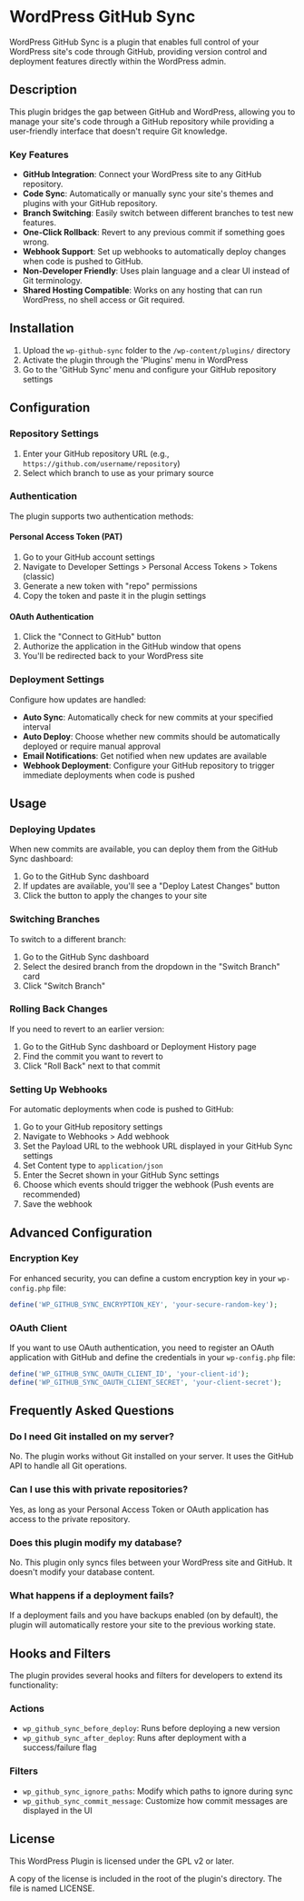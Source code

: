 # WordPress GitHub Sync

WordPress GitHub Sync is a plugin that enables full control of your WordPress site's code through GitHub, providing version control and deployment features directly within the WordPress admin.

## Description

This plugin bridges the gap between GitHub and WordPress, allowing you to manage your site's code through a GitHub repository while providing a user-friendly interface that doesn't require Git knowledge.

### Key Features

- **GitHub Integration**: Connect your WordPress site to any GitHub repository.
- **Code Sync**: Automatically or manually sync your site's themes and plugins with your GitHub repository.
- **Branch Switching**: Easily switch between different branches to test new features.
- **One-Click Rollback**: Revert to any previous commit if something goes wrong.
- **Webhook Support**: Set up webhooks to automatically deploy changes when code is pushed to GitHub.
- **Non-Developer Friendly**: Uses plain language and a clear UI instead of Git terminology.
- **Shared Hosting Compatible**: Works on any hosting that can run WordPress, no shell access or Git required.

## Installation

1. Upload the `wp-github-sync` folder to the `/wp-content/plugins/` directory
2. Activate the plugin through the 'Plugins' menu in WordPress
3. Go to the 'GitHub Sync' menu and configure your GitHub repository settings

## Configuration

### Repository Settings

1. Enter your GitHub repository URL (e.g., `https://github.com/username/repository`)
2. Select which branch to use as your primary source

### Authentication

The plugin supports two authentication methods:

#### Personal Access Token (PAT)

1. Go to your GitHub account settings
2. Navigate to Developer Settings > Personal Access Tokens > Tokens (classic)
3. Generate a new token with "repo" permissions
4. Copy the token and paste it in the plugin settings

#### OAuth Authentication

1. Click the "Connect to GitHub" button
2. Authorize the application in the GitHub window that opens
3. You'll be redirected back to your WordPress site

### Deployment Settings

Configure how updates are handled:

- **Auto Sync**: Automatically check for new commits at your specified interval
- **Auto Deploy**: Choose whether new commits should be automatically deployed or require manual approval
- **Email Notifications**: Get notified when new updates are available
- **Webhook Deployment**: Configure your GitHub repository to trigger immediate deployments when code is pushed

## Usage

### Deploying Updates

When new commits are available, you can deploy them from the GitHub Sync dashboard:

1. Go to the GitHub Sync dashboard
2. If updates are available, you'll see a "Deploy Latest Changes" button
3. Click the button to apply the changes to your site

### Switching Branches

To switch to a different branch:

1. Go to the GitHub Sync dashboard
2. Select the desired branch from the dropdown in the "Switch Branch" card
3. Click "Switch Branch"

### Rolling Back Changes

If you need to revert to an earlier version:

1. Go to the GitHub Sync dashboard or Deployment History page
2. Find the commit you want to revert to
3. Click "Roll Back" next to that commit

### Setting Up Webhooks

For automatic deployments when code is pushed to GitHub:

1. Go to your GitHub repository settings
2. Navigate to Webhooks > Add webhook
3. Set the Payload URL to the webhook URL displayed in your GitHub Sync settings
4. Set Content type to `application/json`
5. Enter the Secret shown in your GitHub Sync settings
6. Choose which events should trigger the webhook (Push events are recommended)
7. Save the webhook

## Advanced Configuration

### Encryption Key

For enhanced security, you can define a custom encryption key in your `wp-config.php` file:

```php
define('WP_GITHUB_SYNC_ENCRYPTION_KEY', 'your-secure-random-key');
```

### OAuth Client

If you want to use OAuth authentication, you need to register an OAuth application with GitHub and define the credentials in your `wp-config.php` file:

```php
define('WP_GITHUB_SYNC_OAUTH_CLIENT_ID', 'your-client-id');
define('WP_GITHUB_SYNC_OAUTH_CLIENT_SECRET', 'your-client-secret');
```

## Frequently Asked Questions

### Do I need Git installed on my server?

No. The plugin works without Git installed on your server. It uses the GitHub API to handle all Git operations.

### Can I use this with private repositories?

Yes, as long as your Personal Access Token or OAuth application has access to the private repository.

### Does this plugin modify my database?

No. This plugin only syncs files between your WordPress site and GitHub. It doesn't modify your database content.

### What happens if a deployment fails?

If a deployment fails and you have backups enabled (on by default), the plugin will automatically restore your site to the previous working state.

## Hooks and Filters

The plugin provides several hooks and filters for developers to extend its functionality:

### Actions

- `wp_github_sync_before_deploy`: Runs before deploying a new version
- `wp_github_sync_after_deploy`: Runs after deployment with a success/failure flag

### Filters

- `wp_github_sync_ignore_paths`: Modify which paths to ignore during sync
- `wp_github_sync_commit_message`: Customize how commit messages are displayed in the UI

## License

This WordPress Plugin is licensed under the GPL v2 or later.

A copy of the license is included in the root of the plugin's directory. The file is named LICENSE.